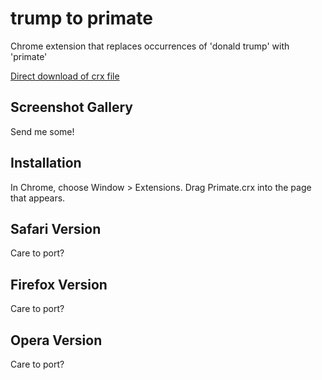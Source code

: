 trump to primate
===================


Chrome extension that replaces occurrences of 'donald trump' with 'primate'

[Direct download of crx file](https://github.com/sigmonsays/trump-to-primate/blob/master/Primate.crx?raw=true)


Screenshot Gallery
------------------

Send me some!

Installation
------------

In Chrome, choose Window > Extensions.  Drag Primate.crx into the page that appears.

Safari Version
--------------

Care to port?

Firefox Version
---------------

Care to port?


Opera Version
---------------

Care to port?
